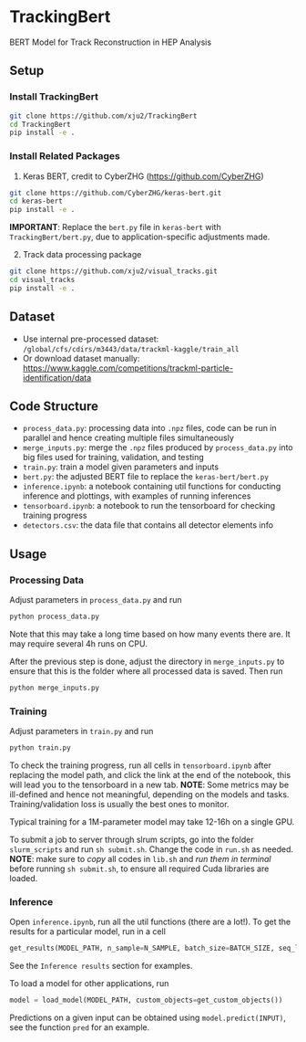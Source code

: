 # TrackingBert
BERT Model for Track Reconstruction in HEP Analysis

## Setup
### Install TrackingBert
```bash
git clone https://github.com/xju2/TrackingBert
cd TrackingBert
pip install -e .
```
### Install Related Packages
1) Keras BERT, credit to CyberZHG (https://github.com/CyberZHG)
```bash
git clone https://github.com/CyberZHG/keras-bert.git
cd keras-bert
pip install -e .
```
**IMPORTANT**: Replace the `bert.py` file in `keras-bert` with `TrackingBert/bert.py`, due to application-specific adjustments made.

2) Track data processing package
```bash
git clone https://github.com/xju2/visual_tracks.git
cd visual_tracks
pip install -e .
```

## Dataset
* Use internal pre-processed dataset: `/global/cfs/cdirs/m3443/data/trackml-kaggle/train_all`
* Or download dataset manually: https://www.kaggle.com/competitions/trackml-particle-identification/data

## Code Structure
* `process_data.py`: processing data into `.npz` files, code can be run in parallel and hence creating multiple files simultaneously
* `merge_inputs.py`: merge the `.npz` files produced by `process_data.py` into big files used for training, validation, and testing
* `train.py`: train a model given parameters and inputs
* `bert.py`: the adjusted BERT file to replace the `keras-bert/bert.py`
* `inference.ipynb`: a notebook containing util functions for conducting inference and plottings, with examples of running inferences
* `tensorboard.ipynb`: a notebook to run the tensorboard for checking training progress
* `detectors.csv`: the data file that contains all detector elements info


## Usage
### Processing Data
Adjust parameters in `process_data.py` and run
```bash
python process_data.py
```
Note that this may take a long time based on how many events there are. It may require several 4h runs on CPU.

After the previous step is done, adjust the directory in `merge_inputs.py` to ensure that this is the folder where all processed data is saved. Then run
```bash
python merge_inputs.py
```

### Training
Adjust parameters in `train.py` and run
```bash
python train.py
```
To check the training progress, run all cells in `tensorboard.ipynb` after replacing the model path, and click the link at the end of the notebook, this will lead you to the tensorboard in a new tab. **NOTE**: Some metrics may be ill-defined and hence not meaningful, depending on the models and tasks. Training/validation loss is usually the best ones to monitor.

Typical training for a 1M-parameter model may take 12-16h on a single GPU.

To submit a job to server through slrum scripts, go into the folder `slurm_scripts` and run `sh submit.sh`. Change the code in `run.sh` as needed. **NOTE**: make sure to *copy* all codes in `lib.sh` and *run them in terminal* before running `sh submit.sh`, to ensure all required Cuda libraries are loaded.


### Inference
Open `inference.ipynb`, run all the util functions (there are a lot!). To get the results for a particular model, run in a cell
```python
get_results(MODEL_PATH, n_sample=N_SAMPLE, batch_size=BATCH_SIZE, seq_len=SEQ_LEN, **kwargs)
```
See the `Inference results` section for examples.

To load a model for other applications, run
```python
model = load_model(MODEL_PATH, custom_objects=get_custom_objects())
```
Predictions on a given input can be obtained using `model.predict(INPUT)`, see the function `pred` for an example.

